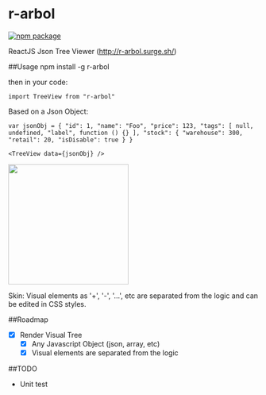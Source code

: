 # r-arbol
[![npm package](https://img.shields.io/badge/npm-0.2.0-brightgreen.svg)](https://www.npmjs.com/package/r-arbol)

ReactJS Json Tree Viewer (http://r-arbol.surge.sh/)

##Usage
npm install -g r-arbol

then in your code:

`import TreeView from "r-arbol"`

Based on a Json Object:

`var jsonObj = {
  "id": 1,
  "name": "Foo",
  "price": 123,
  "tags": [
    null,
    undefined,
    "label",
    function () {}
  ],
  "stock": {
    "warehouse": 300,
    "retail": 20,
    "isDisable": true
  }
}`

`<TreeView data={jsonObj} />`

[<img src="http://r-arbol.surge.sh/tree-sample.png" width="242">](http://r-arbol.surge.sh/)

Skin:
Visual elements as '+', '-', '...', etc are separated from the logic and can be edited in CSS styles.

##Roadmap
- [x] Render Visual Tree
	- [x] Any Javascript Object (json, array, etc)
	- [x] Visual elements are separated from the logic

##TODO
- Unit test
